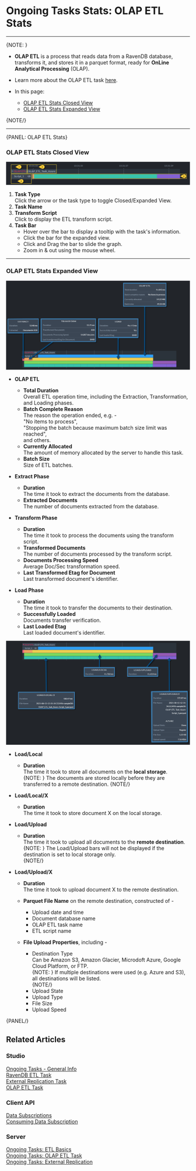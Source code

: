﻿# Ongoing Tasks Stats: OLAP ETL Stats
---

{NOTE: }

* **OLAP ETL** is a process that reads data from a RavenDB database, 
  transforms it, and stores it in a parquet format, ready for **OnLine 
  Analytical Processing** (OLAP).  
* Learn more about the OLAP ETL task [here](../../../../studio/database/tasks/ongoing-tasks/olap-etl-task).  

* In this page:  
    * [OLAP ETL Stats Closed View](../../../../studio/database/stats/ongoing-tasks-stats/olap-etl-stats#olap-etl-stats-closed-view)  
    * [OLAP ETL Stats Expanded View](../../../../studio/database/stats/ongoing-tasks-stats/olap-etl-stats#olap-etl-stats-expanded-view)  

{NOTE/}

---

{PANEL: OLAP ETL Stats}

### OLAP ETL Stats Closed View

![OLAP ETL Stats Closed View](images/stats-view-15-olap-etl-closed-view.png "OLAP ETL Stats Closed View")

1. **Task Type**  
   Click the arrow or the task type to toggle Closed/Expanded View.  
2. **Task Name**  
3. **Transform Script**  
   Click to display the ETL transform script.  
4. **Task Bar**  
    * Hover over the bar to display a tooltip with the task's information.  
    * Click the bar for the expanded view.  
    * Click and Drag the bar to slide the graph.  
    * Zoom in & out using the mouse wheel.  

---

### OLAP ETL Stats Expanded View

![OLAP ETL Stats Expanded View (1)](images/stats-view-16-olap-etl-extracted-view_1.png "OLAP ETL Stats Expanded View (1)")

* **OLAP ETL**  
   * **Total Duration**  
     Overall ETL operation time, including the Extraction, 
     Transformation, and Loading phases.  
   * **Batch Complete Reason**  
     The reason the operation ended, e.g. -  
     "No items to process",  
     "Stopping the batch because maximum batch size limit was reached",  
     and others.  
   * **Currently Allocated**  
     The amount of memory allocated by the server to handle this task.  
   * **Batch Size**  
     Size of ETL batches.  

* **Extract Phase**  
   * **Duration**  
     The time it took to extract the documents from the database.  
   * **Extracted Documents**  
     The number of documents extracted from the database.  

* **Transform Phase**  
   * **Duration**  
     The time it took to process the documents using the transform script.  
   * **Transformed Documents**  
     The number of documents processed by the transform script.  
   * **Documents Processing Speed**  
     Average Doc/Sec transformation speed.  
   * **Last Transformed Etag for Document**  
     Last transformed document's identifier.  

* **Load Phase**  
   * **Duration**  
     The time it took to transfer the documents to their destination.  
   * **Successfully Loaded**  
     Documents transfer verification.  
   * **Last Loaded Etag**  
     Last loaded document's identifier.  

![OLAP ETL Stats Expanded View (2)](images/stats-view-16-olap-etl-extracted-view_2.png "OLAP ETL Stats Expanded View (2)")

* **Load/Local**  
   * **Duration**  
     The time it took to store all documents on the **local storage**.  
       {NOTE: }
       The documents are stored locally before they are transferred to a remote destination.
       {NOTE/}

* **Load/Local/X**  
   * **Duration**  
     The time it took to store document X on the local storage.  

* **Load/Upload**  
   * **Duration**  
     The time it took to upload all documents to the **remote destination**.  
       {NOTE: }
       The Load/Upload bars will not be displayed if the destination is set to local storage only.  
       {NOTE/}

* **Load/Upload/X**  
   * **Duration**  
     The time it took to upload document X to the remote destination.  

   * **Parquet File Name** on the remote destination, constructed of -  
      * Upload date and time  
      * Document database name  
      * OLAP ETL task name  
      * ETL script name  
   * **File Upload Properties**, including -  
      * Destination Type  
        Can be Amazon S3, Amazon Glacier, Microdoft Azure, Google Cloud Platform, or FTP.  
        {NOTE: }
        If multiple destinations were used (e.g. Azure and S3), all destinations will be listed.  
        {NOTE/}
      * Upload State  
      * Upload Type  
      * File Size  
      * Upload Speed  
       


{PANEL/}


## Related Articles  

### Studio  
[Ongoing Tasks - General Info](../../../../studio/database/tasks/ongoing-tasks/general-info)  
[RavenDB ETL Task](../../../../studio/database/tasks/ongoing-tasks/ravendb-etl-task)  
[External Replication Task](../../../../studio/database/tasks/ongoing-tasks/external-replication-task)  
[OLAP ETL Task](../../../../studio/database/tasks/ongoing-tasks/olap-etl-task)  

### Client API  
[Data Subscriptions](../../../../client-api/data-subscriptions/what-are-data-subscriptions)  
[Consuming Data Subscription](../../../../client-api/data-subscriptions/consumption/how-to-consume-data-subscription)  

### Server  
[Ongoing Tasks: ETL Basics](../../../../server/ongoing-tasks/etl/basics#ongoing-tasks-etl-basics)  
[Ongoing Tasks: OLAP ETL Task](../../../../server/ongoing-tasks/etl/olap)  
[Ongoing Tasks: External Replication](../../../../server/ongoing-tasks/external-replication)  
